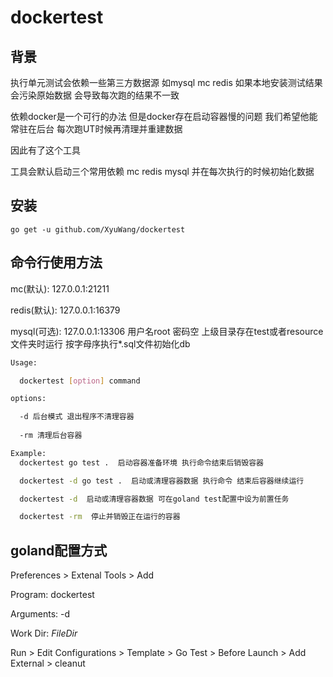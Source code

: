 # dockertest

## 背景
执行单元测试会依赖一些第三方数据源 如mysql mc redis 如果本地安装测试结果会污染原始数据 会导致每次跑的结果不一致

依赖docker是一个可行的办法 但是docker存在启动容器慢的问题 我们希望他能常驻在后台 每次跑UT时候再清理并重建数据 

因此有了这个工具

工具会默认启动三个常用依赖 mc redis mysql 并在每次执行的时候初始化数据

## 安装

`go get -u github.com/XyuWang/dockertest`

## 命令行使用方法

mc(默认): 127.0.0.1:21211

redis(默认): 127.0.0.1:16379

mysql(可选): 127.0.0.1:13306 用户名root 密码空 上级目录存在test或者resource文件夹时运行 按字母序执行*.sql文件初始化db

```bash
Usage:

  dockertest [option] command 

options:

  -d 后台模式 退出程序不清理容器
  
  -rm 清理后台容器

Example:
  dockertest go test .  启动容器准备环境 执行命令结束后销毁容器

  dockertest -d go test .  启动或清理容器数据 执行命令 结束后容器继续运行

  dockertest -d  启动或清理容器数据 可在goland test配置中设为前置任务

  dockertest -rm  停止并销毁正在运行的容器
  ```
## goland配置方式

Preferences > Extenal Tools > Add

Program: dockertest

Arguments: -d

Work Dir: $FileDir$

Run > Edit Configurations > Template > Go Test > Before Launch > Add External > cleanut
